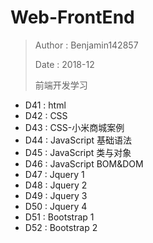 # Web-FrontEnd
>  Author : Benjamin142857
>
> Date : 2018-12
>
> 前端开发学习





* D41 : html
* D42 : CSS
* D43 : CSS-小米商城案例
* D44 : JavaScript 基础语法
* D45 : JavaScript 类与对象
* D46 : JavaScript BOM&DOM
* D47 : Jquery 1
* D48 : Jquery 2
* D49 : Jquery 3
* D50 : Jquery 4
* D51 : Bootstrap 1
* D52 : Bootstrap 2
